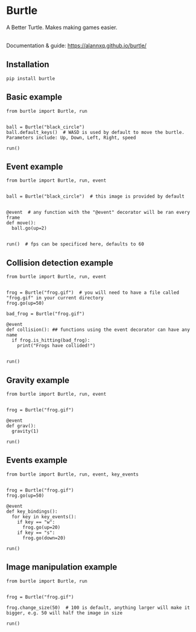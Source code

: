 # Burtle

A Better Turtle. Makes making games easier. <br><br>

Documentation & guide: https://alannxq.github.io/burtle/

## Installation

```Py
pip install burtle 
```

## Basic example

```Py
from burtle import Burtle, run
 

ball = Burtle("black_circle") 
ball.default_keys()  # WASD is used by default to move the burtle. Parameters include: Up, Down, Left, Right, speed

run()
```
 
## Event example

```Py
from burtle import Burtle, run, event


ball = Burtle("black_circle")  # this image is provided by default 
 

@event  # any function with the "@event" decorator will be ran every frame
def move():
  ball.go(up=2)


run()  # fps can be specificed here, defaults to 60
```

## Collision detection example

```Py
from burtle import Burtle, run, event


frog = Burtle("frog.gif")  # you will need to have a file called "frog.gif" in your current directory
frog.go(up=50)

bad_frog = Burtle("frog.gif")
 
@event
def collision(): ## functions using the event decorator can have any name
  if frog.is_hitting(bad_frog):
    print("Frogs have collided!")


run()
```

## Gravity example

```Py
from burtle import Burtle, run, event


frog = Burtle("frog.gif")

@event
def grav():
  gravity(1)

run()
```

## Events example

```Py
from burtle import Burtle, run, event, key_events


frog = Burtle("frog.gif")
frog.go(up=50)
      
@event
def key_bindings():
  for key in key_events():
    if key == "w":
      frog.go(up=20)
    if key == "s":
      frog.go(down=20)

run()
```

## Image manipulation example

```Py
from burtle import Burtle, run


frog = Burtle("frog.gif")

frog.change_size(50)  # 100 is default, anything larger will make it bigger, e.g. 50 will half the image in size
      
run()
```

